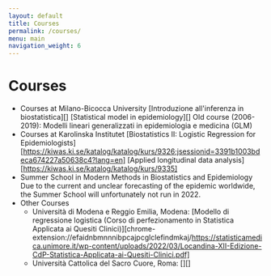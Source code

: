 ```yaml
---
layout: default
title: Courses
permalink: /courses/
menu: main
navigation_weight: 6
---
```


Courses
=====================

- Courses at Milano-Bicocca University
  [Introduzione all'inferenza in biostatistica][]
  [Statistical model in epidemiology][]
  Old course (2006-2019): Modelli lineari generalizzati in epidemiologia e medicina (GLM)
- Courses at Karolinska Institutet
  [Biostatistics II: Logistic Regression for Epidemiologists][https://kiwas.ki.se/katalog/katalog/kurs/9326;jsessionid=3391b1003bdeca674227a50638c4?lang=en]
  [Applied longitudinal data analysis][https://kiwas.ki.se/katalog/katalog/kurs/9335]
- Summer School in Modern Methods in Biostatistics and Epidemiology
  Due to the current and unclear forecasting of the epidemic worldwide, the Summer School will unfortunately not run in 2022.
- Other Courses
  - Università di Modena e Reggio Emilia, Modena:
  [Modello di regressione logistica (Corso di perfezionamento in Statistica Applicata ai Quesiti Clinici)][chrome-extension://efaidnbmnnnibpcajpcglclefindmkaj/https://statisticamedica.unimore.it/wp-content/uploads/2022/03/Locandina-XII-Edizione-CdP-Statistica-Applicata-ai-Quesiti-Clinici.pdf]
  - Università Cattolica del Sacro Cuore, Roma:
    [][]


<div style="height:50px"></div>

<!---
Useful teaching material
=====================

- [Incidence and mortality of Prostate Cancer in Sweden, gif over time](/downloads/map_rate.gif)  

- [Visualizing multivariate logistic regression (document)](http://rpubs.com/alecri/multivLogistic)  

- [Visualize Type I/II errors: one-sample (z-)test of means](http://alessiocrippa.com/shiny/hp_err)

- [Difference between Binomial and Poisson distribution (web app)](http://alessiocrippa.com/shiny/bin_poi)  

- [Discrete random variables (lab document)](http://rpubs.com/alecri/discr_rv)

- [The Normal distribution (lab document)](http://rpubs.com/alecri/norm_rv)

- [Multivariable (2 dim) linear regression with no interaction (plot)](https://plot.ly/~alecri/216/no-interaction)

- [Multivariable (2 dim) linear regression with interaction (plot)](https://plot.ly/~alecri/214/interaction)
-->
